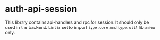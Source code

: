 # auth-api-session

This library contains api-handlers and rpc for session. It should only be used in the backend.
Lint is set to import `type:core` and `type:util` libraries only.
